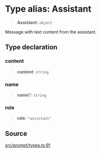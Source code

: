# Type alias: Assistant

> **Assistant**: `object`

Message with text content from the assistant.

## Type declaration

### content

> **content**: `string`

### name

> **name**?: `string`

### role

> **role**: `"assistant"`

## Source

[src/prompt/types.ts:91](https://github.com/dexaai/llm-tools/blob/eeaf162/src/prompt/types.ts#L91)
